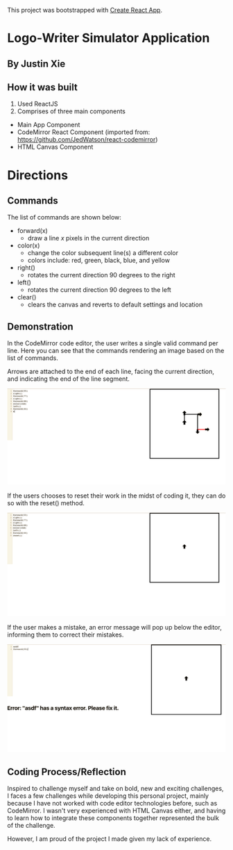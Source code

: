 This project was bootstrapped with [Create React App](https://github.com/facebook/create-react-app).

# Logo-Writer Simulator Application
## By Justin Xie

## How it was built
1. Used ReactJS
2. Comprises of three main components
  * Main App Component
  * CodeMirror React Component (imported from: https://github.com/JedWatson/react-codemirror)
  * HTML Canvas Component

# Directions
## Commands
The list of commands are shown below:
  * forward(x)
    - draw a line *x* pixels in the current direction
  * color(x)
    - change the color subsequent line(s) a different color
    - colors include: red, green, black, blue, and yellow
  * right()
    - rotates the current direction 90 degrees to the right
  * left()
    - rotates the current direction 90 degrees to the left
  * clear()
    - clears the canvas and reverts to default settings and location

## Demonstration
In the CodeMirror code editor, the user writes a single valid command per line. Here you can see that the commands
rendering an image based on the list of commands.

Arrows are attached to the end of each line, facing the current direction, and indicating the end of the line segment.

![Demo](demonstration.png)

If the users chooses to reset their work in the midst of coding it, they can do so with the reset() method.

![Reset](on-reset.png)

If the user makes a mistake, an error message will pop up below the editor, informing them to correct their mistakes.

![Error](on-error.png)

## Coding Process/Reflection
Inspired to challenge myself and take on bold, new and exciting challenges, I faces a few challenges while developing this personal project, mainly because I have not worked with code editor technologies before,
such as CodeMirror. I wasn't very experienced with HTML Canvas either, and having to learn how to integrate these components together represented the bulk of the challenge.

However, I am proud of the project I made given my lack of experience.
